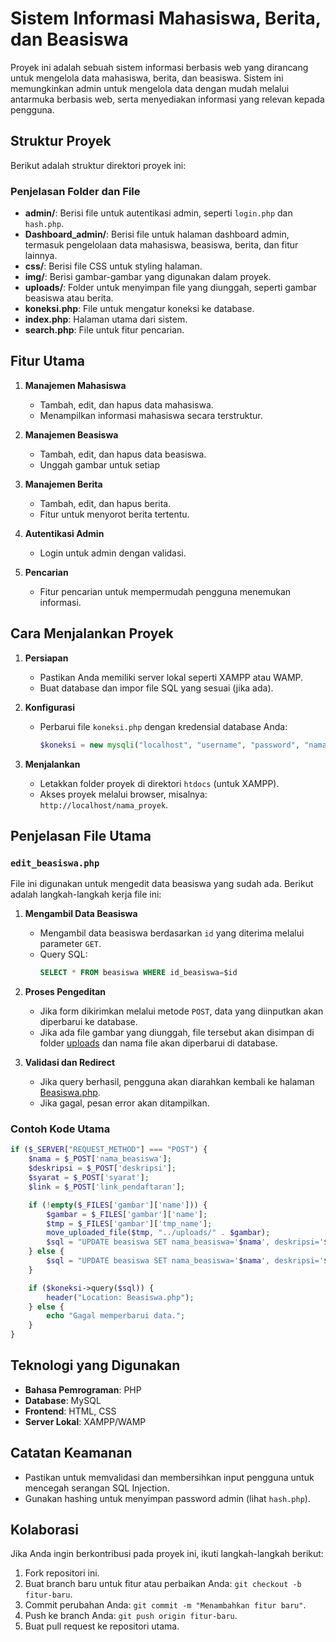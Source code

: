 # Sistem Informasi Mahasiswa, Berita, dan Beasiswa

Proyek ini adalah sebuah sistem informasi berbasis web yang dirancang untuk mengelola data mahasiswa, berita, dan beasiswa. Sistem ini memungkinkan admin untuk mengelola data dengan mudah melalui antarmuka berbasis web, serta menyediakan informasi yang relevan kepada pengguna.

## Struktur Proyek

Berikut adalah struktur direktori proyek ini:

### Penjelasan Folder dan File

- **admin/**: Berisi file untuk autentikasi admin, seperti `login.php` dan `hash.php`.
- **Dashboard_admin/**: Berisi file untuk halaman dashboard admin, termasuk pengelolaan data mahasiswa, beasiswa, berita, dan fitur lainnya.
- **css/**: Berisi file CSS untuk styling halaman.
- **img/**: Berisi gambar-gambar yang digunakan dalam proyek.
- **uploads/**: Folder untuk menyimpan file yang diunggah, seperti gambar beasiswa atau berita.
- **koneksi.php**: File untuk mengatur koneksi ke database.
- **index.php**: Halaman utama dari sistem.
- **search.php**: File untuk fitur pencarian.

## Fitur Utama

1. **Manajemen Mahasiswa**

   - Tambah, edit, dan hapus data mahasiswa.
   - Menampilkan informasi mahasiswa secara terstruktur.

2. **Manajemen Beasiswa**

   - Tambah, edit, dan hapus data beasiswa.
   - Unggah gambar untuk setiap

3. **Manajemen Berita**

   - Tambah, edit, dan hapus berita.
   - Fitur untuk menyorot berita tertentu.

4. **Autentikasi Admin**

   - Login untuk admin dengan validasi.

5. **Pencarian**
   - Fitur pencarian untuk mempermudah pengguna menemukan informasi.

## Cara Menjalankan Proyek

1. **Persiapan**

   - Pastikan Anda memiliki server lokal seperti XAMPP atau WAMP.
   - Buat database dan impor file SQL yang sesuai (jika ada).

2. **Konfigurasi**

   - Perbarui file `koneksi.php` dengan kredensial database Anda:
     ```php
     $koneksi = new mysqli("localhost", "username", "password", "nama_database");
     ```

3. **Menjalankan**
   - Letakkan folder proyek di direktori `htdocs` (untuk XAMPP).
   - Akses proyek melalui browser, misalnya: `http://localhost/nama_proyek`.

## Penjelasan File Utama

### `edit_beasiswa.php`

File ini digunakan untuk mengedit data beasiswa yang sudah ada. Berikut adalah langkah-langkah kerja file ini:

1. **Mengambil Data Beasiswa**

   - Mengambil data beasiswa berdasarkan `id` yang diterima melalui parameter `GET`.
   - Query SQL:
     ```sql
     SELECT * FROM beasiswa WHERE id_beasiswa=$id
     ```

2. **Proses Pengeditan**

   - Jika form dikirimkan melalui metode `POST`, data yang diinputkan akan diperbarui ke database.
   - Jika ada file gambar yang diunggah, file tersebut akan disimpan di folder [uploads](http://_vscodecontentref_/7) dan nama file akan diperbarui di database.

3. **Validasi dan Redirect**
   - Jika query berhasil, pengguna akan diarahkan kembali ke halaman [Beasiswa.php](http://_vscodecontentref_/8).
   - Jika gagal, pesan error akan ditampilkan.

### Contoh Kode Utama

```php
if ($_SERVER["REQUEST_METHOD"] === "POST") {
    $nama = $_POST['nama_beasiswa'];
    $deskripsi = $_POST['deskripsi'];
    $syarat = $_POST['syarat'];
    $link = $_POST['link_pendaftaran'];

    if (!empty($_FILES['gambar']['name'])) {
        $gambar = $_FILES['gambar']['name'];
        $tmp = $_FILES['gambar']['tmp_name'];
        move_uploaded_file($tmp, "../uploads/" . $gambar);
        $sql = "UPDATE beasiswa SET nama_beasiswa='$nama', deskripsi='$deskripsi', syarat='$syarat', link_pendaftaran='$link', gambar='$gambar' WHERE id_beasiswa=$id";
    } else {
        $sql = "UPDATE beasiswa SET nama_beasiswa='$nama', deskripsi='$deskripsi', syarat='$syarat', link_pendaftaran='$link' WHERE id_beasiswa=$id";
    }

    if ($koneksi->query($sql)) {
        header("Location: Beasiswa.php");
    } else {
        echo "Gagal memperbarui data.";
    }
}
```

## Teknologi yang Digunakan

- **Bahasa Pemrograman**: PHP
- **Database**: MySQL
- **Frontend**: HTML, CSS
- **Server Lokal**: XAMPP/WAMP

## Catatan Keamanan

- Pastikan untuk memvalidasi dan membersihkan input pengguna untuk mencegah serangan SQL Injection.
- Gunakan hashing untuk menyimpan password admin (lihat `hash.php`).

## Kolaborasi

Jika Anda ingin berkontribusi pada proyek ini, ikuti langkah-langkah berikut:

1. Fork repositori ini.
2. Buat branch baru untuk fitur atau perbaikan Anda: `git checkout -b fitur-baru`.
3. Commit perubahan Anda: `git commit -m "Menambahkan fitur baru"`.
4. Push ke branch Anda: `git push origin fitur-baru`.
5. Buat pull request ke repositori utama.
